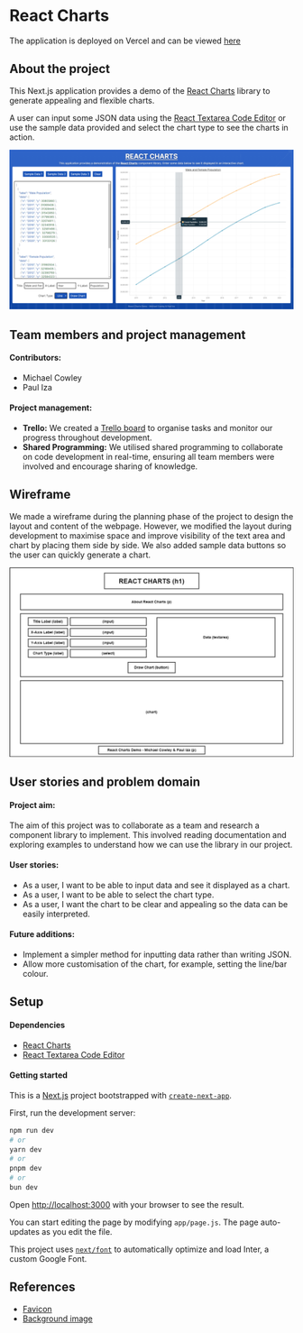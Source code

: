 # React Charts

The application is deployed on Vercel and can be viewed [here](https://react-charts-ten.vercel.app/)

## About the project

This Next.js application provides a demo of the [React Charts](https://react-charts.tanstack.com/) library to generate appealing and flexible charts.

A user can input some JSON data using the [React Textarea Code Editor](https://uiwjs.github.io/react-textarea-code-editor/) or use the sample data provided and select the chart type to see the charts in action.

![chart](./images/Chart.jpg)

## Team members and project management

#### Contributors:

- Michael Cowley
- Paul Iza

#### Project management:

- **Trello:** We created a [Trello board](https://trello.com/b/QImak3my/react-charts-demo) to organise tasks and monitor our progress throughout development.
- **Shared Programming:** We utilised shared programming to collaborate on code development in real-time, ensuring all team members were involved and encourage sharing of knowledge.

## Wireframe

We made a wireframe during the planning phase of the project to design the layout and content of the webpage. However, we modified the layout during development to maximise space and improve visibility of the text area and chart by placing them side by side. We also added sample data buttons so the user can quickly generate a chart.

![wireframe](./images/React-Charts-Wireframe.jpg)

## User stories and problem domain

#### Project aim:

The aim of this project was to collaborate as a team and research a component library to implement. This involved reading documentation and exploring examples to understand how we can use the library in our project.

#### User stories:

- As a user, I want to be able to input data and see it displayed as a chart.
- As a user, I want to be able to select the chart type.
- As a user, I want the chart to be clear and appealing so the data can be easily interpreted.

#### Future additions:

- Implement a simpler method for inputting data rather than writing JSON.
- Allow more customisation of the chart, for example, setting the line/bar colour.

## Setup

#### Dependencies

- [React Charts](https://react-charts.tanstack.com/)
- [React Textarea Code Editor](https://uiwjs.github.io/react-textarea-code-editor/)

#### Getting started

This is a [Next.js](https://nextjs.org/) project bootstrapped with [`create-next-app`](https://github.com/vercel/next.js/tree/canary/packages/create-next-app).

First, run the development server:

```bash
npm run dev
# or
yarn dev
# or
pnpm dev
# or
bun dev
```

Open [http://localhost:3000](http://localhost:3000) with your browser to see the result.

You can start editing the page by modifying `app/page.js`. The page auto-updates as you edit the file.

This project uses [`next/font`](https://nextjs.org/docs/basic-features/font-optimization) to automatically optimize and load Inter, a custom Google Font.

## References

- [Favicon](https://www.flaticon.com/)
- [Background image](https://pngtree.com/freebackground/financial-technology-data-graph_1598391.html)
